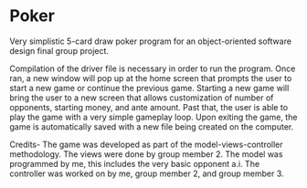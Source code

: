 # Poker
Very simplistic 5-card draw poker program for an object-oriented software design final group project.

Compilation of the driver file is necessary in order to run the program.
Once ran, a new window will pop up at the home screen that prompts the user to start a new game or continue the previous game.
Starting a new game will bring the user to a new screen that allows customization of number of opponents, starting money, and ante amount.
Past that, the user is able to play the game with a very simple gameplay loop.
Upon exiting the game, the game is automatically saved with a new file being created on the computer.

Credits-
The game was developed as part of the model-views-controller methodology.
The views were done by group member 2.
The model was programmed by me, this includes the very basic opponent a.i.
The controller was worked on by me, group member 2, and group member 3.
